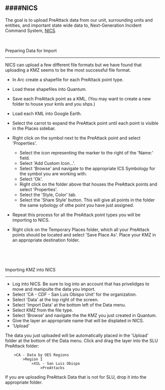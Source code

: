 ####NICS
---
The goal is to upload PreAttack data from our unit, surrounding units and entities, and important state wide data to, Next-Generation Incident Command System, [NICS](https://nics.ll.mit.edu/sadisplay/login.seam).
<br>
<br>
<br>

Preparing Data for Import
___
NICS can upload a few different file formats but we have found that uploading a KMZ seems to be the most successful file format.

- In Arc create a shapefile for each PreAttack point type. 
- Load these shapefiles into Quantum. 
- Save each PreAttack point as a KML. (You may want to create a new folder to house your kmls and you shps.)
- Load each KML into Google Earth. 
- Select the carrot to expand the PreAttack point until each point is visible in the Places sidebar. 
- Right click on the symbol next to the PreAttack point and select 'Properties'. 
	- Select the icon representing the marker to the right of the 'Name:' field. 
	- Select 'Add Custom Icon...'.
	- Select 'Browse' and navigate to the appropriate ICS Symbology for the symbol you are working with. 
	- Select 'Ok'.
	- Right click on the folder above that houses the PreAttack points and select 'Properties'.
	- Select the 'Style, Color' tab.
	- Select the 'Share Style' button. This will give all points in the folder the same sybology of othe point you have just assigned. 

- Repeat this process for all the PreAttack point types you will be importing to NICS. 
- Right click on the Temporary Places folder, which all your PreAttack points should be located and select 'Save Place As'. Place your KMZ in an appropriate destination folder. 
<br>
<br>
<br>

Importing KMZ into NICS
___
- Log into NICS. Be sure to log into an account that has privelidges to move and manipulte the data you import.
- Select 'CA - CDF - San Luis Obispo Unit' for the organization. 
-  Select 'Data' at the top right of the screen. 
-  Select 'Import Data' at the bottom left of the Data menu. 
-  Select KMZ from the file type. 
-  Select 'Browse' and navigate the the KMZ you just created in Quantum. 
-  Give the layer an appropriate name that will be displated in NICS. 
-  'Upload'

The data you just uploaded will be automatically placed in the 'Upload' folder at the bottom of the Data menu. Click and drag the layer into the SLU PreAttack folder:


		>CA - Data by OES Regions
			>Region I
				>XSL - San Luis Obispo
					>PreAttacks
 

If you are uploading PreAttack Data that is not for SLU, drop it into the appropriate folder. 
